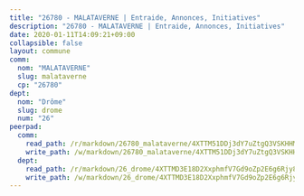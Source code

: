 ```yaml
---
title: "26780 - MALATAVERNE | Entraide, Annonces, Initiatives"
description: "26780 - MALATAVERNE | Entraide, Annonces, Initiatives"
date: 2020-01-11T14:09:21+09:00
collapsible: false
layout: commune
comm:
  nom: "MALATAVERNE"
  slug: malataverne
  cp: "26780"
dept:
  nom: "Drôme"
  slug: drome
  num: "26"
peerpad:
  comm:
    read_path: /r/markdown/26780_malataverne/4XTTM51DDj3dY7uZtgQ3VSKHHML8aHKC3esz9FiPpk5JjJyRW
    write_path: /w/markdown/26780_malataverne/4XTTM51DDj3dY7uZtgQ3VSKHHML8aHKC3esz9FiPpk5JjJyRW-K3TgU7NcshXzmSFeAbJm8RoRHd9jLvwZJPwxVMdfxfZRA1BaRpfn1wLPeas4fm6jNoBDKZaqbbVbMD9gemnoMw1VYD7JQokfR13S35LKgE3WfNgc1hW3sk7eoGNBJ81ip92ioWbn
  dept:
    read_path: /r/markdown/26_drome/4XTTMD3E18D2XxphmfV7Gd9oZp2E6g6Rjy8yoyyuT4SyeeDZv
    write_path: /w/markdown/26_drome/4XTTMD3E18D2XxphmfV7Gd9oZp2E6g6Rjy8yoyyuT4SyeeDZv-K3TgUGX4nG6FnUgVjDeodHJBzD4Z7jTqAJwquijk1LCW8AWc9CAemuRZDQCZC8aha3sgQcHNRUHizJ1bQGiTeNjxAKKxoxsNxcJ7pjGzQ4icP1ftCA9sHED31LddZbCgpf6zkM4Q
---
```


